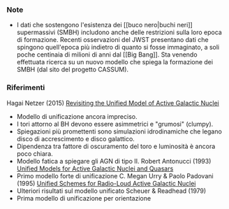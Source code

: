 ### Note
- I dati che sostengono l'esistenza dei [[buco nero|buchi neri]] supermassivi (SMBH) includono anche delle restrizioni sulla loro epoca di formazione. Recenti osservazioni del JWST presentano dati che spingono quell'epoca più indietro di quanto si fosse immaginato, a soli poche centinaia di milioni di anni dal [[Big Bang]]. Sta venendo effettuata ricerca su un nuovo modello che spiega la formazione dei SMBH (dal sito del progetto CASSUM).
### Riferimenti
Hagai Netzer (2015) [Revisiting the Unified Model of Active Galactic Nuclei](https://www.annualreviews.org/doi/pdf/10.1146/annurev-astro-082214-122302)
- Modello di unificazione ancora impreciso.
- I tori attorno al BH devono essere asimmetrici e "grumosi" (clumpy).
- Spiegazioni più promettenti sono simulazioni idrodinamiche che legano disco di accrescimento e disco galattico.
- Dipendenza tra fattore di oscuramento del toro e luminosità è ancora poco chiara.
- Modello fatica a spiegare gli AGN di tipo II.
Robert Antonucci (1993) [Unified Models for Active Galactic Nuclei and Quasars](https://articles.adsabs.harvard.edu/pdf/1993ARA%26A..31..473A)
- Primo modello forte di unificazione
C. Megan Urry & Paolo Padovani (1995) [Unified Schemes for Radio-Loud Active Galactic Nuclei](https://arxiv.org/pdf/astro-ph/9506063.pdf)
- Ulteriori risultati sul modello unificato
Scheuer & Readhead (1979)
- Prima modello di unificazione per orientazione